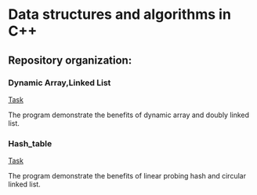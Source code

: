 # Data structures and algorithms in C++
## Repository organization:

### Dynamic Array,Linked List
[Task](./Dynamic_Array,Linked_List/Task.pdf)

The program demonstrate the benefits of dynamic array  and doubly linked list.
### Hash_table
[Task](./Hash_Table/Task.pdf)

The program demonstrate the benefits of linear probing hash and circular linked list.
